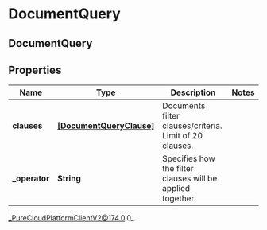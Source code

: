# DocumentQuery

## DocumentQuery

## Properties

|Name | Type | Description | Notes|
|------------ | ------------- | ------------- | -------------|
| **clauses** | [**[DocumentQueryClause]**]([DocumentQueryClause]) | Documents filter clauses/criteria. Limit of 20 clauses. | |
| **_operator** | **String** | Specifies how the filter clauses will be applied together. | |



_PureCloudPlatformClientV2@174.0.0_
